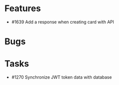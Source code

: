 

# Features

* #1639 Add a response when creating card with API 

# Bugs


# Tasks

* #1270 Synchronize JWT token data with database




